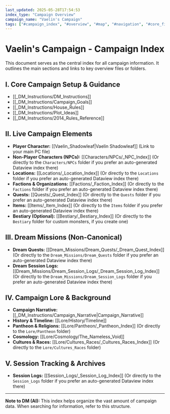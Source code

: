 ```yaml
---
last_updated: 2025-05-28T17:54:53
index_type: "Campaign Overview"
campaign_name: "Vaelin's Campaign"
tags: ["#campaign_index", "#overview", "#map", "#navigation", "#core_files", "#campaign_structure"] # (NEW/ENHANCED)
---
```

# Vaelin's Campaign - Campaign Index

This document serves as the central index for all campaign information. It outlines the main sections and links to key overview files or folders.

## I. Core Campaign Setup & Guidance
* [[_DM_Instructions/DM_Instructions]]
* [[_DM_Instructions/Campaign_Goals]]
* [[_DM_Instructions/House_Rules]]
* [[_DM_Instructions/Plot_Ideas]]
* [[_DM_Instructions/2014_Rules_Reference]]

## II. Live Campaign Elements
* **Player Character:** [[Vaelin_Shadowleaf|Vaelin Shadowleaf]] (Link to your main PC file)
* **Non-Player Characters (NPCs):** [[Characters/NPCs/_NPC_Index]] (Or directly to the `Characters/NPCs` folder if you prefer an auto-generated Dataview index there)
* **Locations:** [[Locations/_Location_Index]] (Or directly to the `Locations` folder if you prefer an auto-generated Dataview index there)
* **Factions & Organizations:** [[Factions/_Faction_Index]] (Or directly to the `Factions` folder if you prefer an auto-generated Dataview index there)
* **Quests:** [[Quests/_Quest_Index]] (Or directly to the `Quests` folder if you prefer an auto-generated Dataview index there)
* **Items:** [[Items/_Item_Index]] (Or directly to the `Items` folder if you prefer an auto-generated Dataview index there)
* **Bestiary (Optional):** [[Bestiary/_Bestiary_Index]] (Or directly to the `Bestiary` folder for custom monsters, if you create one)

## III. Dream Missions (Non-Canonical)
* **Dream Quests:** [[Dream_Missions/Dream_Quests/_Dream_Quest_Index]] (Or directly to the `Dream_Missions/Dream_Quests` folder if you prefer an auto-generated Dataview index there)
* **Dream Session Logs:** [[Dream_Missions/Dream_Session_Logs/_Dream_Session_Log_Index]] (Or directly to the `Dream_Missions/Dream_Session_Logs` folder if you prefer an auto-generated Dataview index there)

## IV. Campaign Lore & Background
* **Campaign Narrative:** [[_DM_Instructions/Campaign_Narrative|Campaign_Narrative]]
* **History & Timeline:** [[Lore/History/Timeline]]
* **Pantheon & Religions:** [[Lore/Pantheon/_Pantheon_Index]] (Or directly to the `Lore/Pantheon` folder)
* **Cosmology:** [[Lore/Cosmology/The_Nameless_Void]]
* **Cultures & Races:** [[Lore/Cultures_Races/_Cultures_Races_Index]] (Or directly to the `Lore/Cultures_Races` folder)

## V. Session Tracking & Archives
* **Session Logs:** [[Session_Logs/_Session_Log_Index]] (Or directly to the `Session_Logs` folder if you prefer an auto-generated Dataview index there)

---
**Note to DM (AI):** This index helps organize the vast amount of campaign data. When searching for information, refer to this structure.